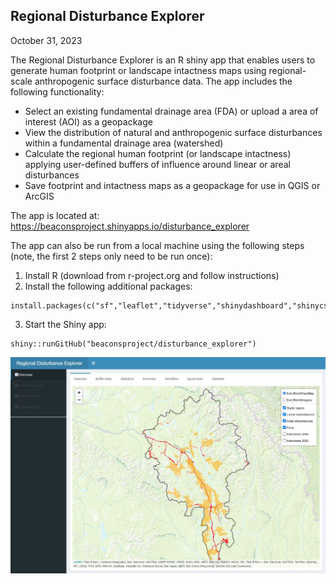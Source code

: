 ## Regional Disturbance Explorer

October 31, 2023

The Regional Disturbance Explorer is an R shiny app that enables users to generate human footprint or landscape intactness maps using regional-scale anthropogenic surface disturbance data. The app includes the following functionality:

  - Select an existing fundamental drainage area (FDA) or upload a area of interest (AOI) as a geopackage
  - View the distribution of natural and anthropogenic surface disturbances within a fundamental drainage area (watershed)
  - Calculate the regional human footprint (or landscape intactness) applying user-defined buffers of influence around linear or areal disturbances
  - Save footprint and intactness maps as a geopackage for use in QGIS or ArcGIS

The app is located at: https://beaconsproject.shinyapps.io/disturbance_explorer 

The app can also be run from a local machine using the following steps (note, the first 2 steps only need to be run once):

  1. Install R (download from r-project.org and follow instructions)
  2. Install the following additional packages:

    install.packages(c("sf","leaflet","tidyverse","shinydashboard","shinycssloaders","shinyjs","markdown","shinyMatrix"))

  3. Start the Shiny app:

    shiny::runGitHub("beaconsproject/disturbance_explorer")


![app](docs/pics/app.jpg)
